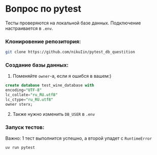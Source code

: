 # Вопрос по pytest 

Тесты проверяются на локальной базе данных. Подключение настраивается в `.env`. 

### Клонировение репозитория:

```bash
git clone https://github.com/nikuIin/pytest_db_questition
```

### Создание базы данных:

1) Поменяйте `owner`-а, если я ошибся в вашем:)

```sql
create database test_wine_database with
encoding="UTF-8"
lc_collate="ru_RU.utf8"
lc_ctype="ru_RU.utf8"
owner sterx;
```

2) Также нужно изменить `DB_USER` в `.env`

### Запуск тестов:

Важно: 1 тест выполнится успешно, а второй упадет с `RuntimeError`

```bash
uv run pytest
```
